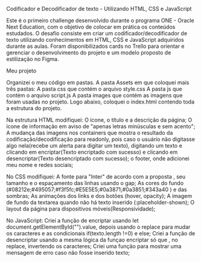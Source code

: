 
Codificador e Decodificador de texto - Utilizando HTML, CSS e JavaScript

Este é o primeiro challenge desenvolvido durante o programa ONE - Oracle Next Education, com o objetivo de colocar em prática os conteúdos estudados. O desafio consiste em criar um codificador/decodificador de texto utilizando conhecimentos em HTML, CSS e JavaScript adquiridos durante as aulas. Foram disponibilizados cards no Trello para orientar e gerenciar o desenvolvimento do projeto e um modelo proposto de estilização no Figma.

Meu projeto

Organizei o meu código em pastas. A pasta Assets em que coloquei mais três pastas: 
A pasta css que contém o arquivo style.css
A pasta js que contém o arquivo script.js
A pasta images que contém as imagens que foram usadas no projeto.
Logo abaixo, coloquei o index.html contendo toda a estrutura do projeto.

Na estrutura HTML modifiquei:
O ícone, o título e a descrição da página;
O ícone de informação em aviso de "apenas letras minúsculas e sem acento";
A mudança das imagens nos containers que mostra o resultado da codificação/decodificação para readonly, pois caso o usuário  não digitasse algo nela(recebe um alerta para digitar um texto), digitando um texto e clicando em encriptar(Texto encriptado com sucesso) e clicando em desencriptar(Texto desencriptado com sucesso);
o footer, onde adicionei meu nome e redes sociais;

No CSS modifiquei:
A fonte para "Inter" de acordo com a proposta , seu tamanho e o espaçamento das linhas usando o gap;
As cores do fundo (#08212e;#495057;#f3f5fc;#E5E5E5;#0a3871;#0a3851;#343a40 ) e das sombras;
As animações dos links e dos botões (hover, opacity);
A imagem de fundo da textarea quando não há texto inserido (:placeholder-shown);
O layout da página para dispositivos móveis(Responsividade);

No JavaScript:
Criei a função de encriptar usando  let document.getElementById("").value, depois usando o replace para mudar os caracteres  e as condicionais if(texto.length !=0) e else;
Criei a função de desencriptar  usando a mesma lógica da funçao encriptar só que , no replace, invertendo os caracteres;
Criei uma função para mostrar uma mensagem de erro caso não fosse inserido texto;
